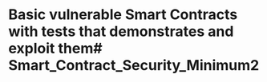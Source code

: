 # Basic vulnerable Smart Contracts with tests that demonstrates and exploit them# Smart_Contract_Security_Minimum2
